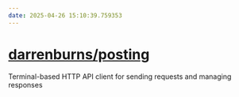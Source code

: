 ```yaml
---
date: 2025-04-26 15:10:39.759353
---
```


# [darrenburns/posting](https://github.com/darrenburns/posting)

Terminal-based HTTP API client for sending requests and managing responses